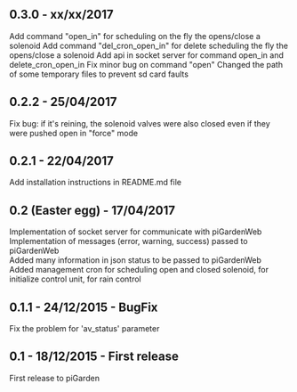 ## 0.3.0 - xx/xx/2017
Add command "open_in" for scheduling on the fly the opens/close a solenoid
Add command "del_cron_open_in" for delete scheduling the fly the opens/close a solenoid
Add api in socket server for command open_in and delete_cron_open_in
Fix minor bug on command "open"
Changed the path of some temporary files to prevent sd card faults

## 0.2.2 - 25/04/2017
Fix bug: if it's reining, the solenoid valves were also closed even if they were pushed open in "force" mode

## 0.2.1 - 22/04/2017
Add installation instructions in README.md file  

## 0.2 (Easter egg) - 17/04/2017
Implementation of socket server for communicate with piGardenWeb  
Implementation of messages (error, warning, success) passed to piGardenWeb  
Added many information in json status to be passed to piGardenWeb  
Added management cron for scheduling open and closed solenoid, for initialize control unit, for rain control  

## 0.1.1 - 24/12/2015 - BugFix
Fix the problem for 'av_status' parameter

## 0.1 - 18/12/2015 - First release
First release to piGarden 

